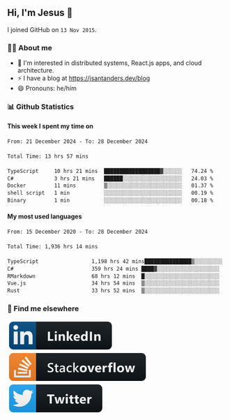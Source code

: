 ## Hi, I'm Jesus 👋

I joined GitHub on `13 Nov 2015`.

<!-- Talking about you -->

### 👨‍💻 About me

- 👦 I'm interested in distributed systems, React.js apps, and cloud architecture.
- ⚡️ I have a blog at <https://jsantanders.dev/blog>
- 😄 Pronouns: he/him

### 📊 Github Statistics

#### This week I spent my time on

<!--START_SECTION:weekly-->

```txt
From: 21 December 2024 - To: 28 December 2024

Total Time: 13 hrs 57 mins

TypeScript     10 hrs 21 mins  ██████████████████▓░░░░░░   74.24 %
C#             3 hrs 21 mins   ██████░░░░░░░░░░░░░░░░░░░   24.03 %
Docker         11 mins         ▒░░░░░░░░░░░░░░░░░░░░░░░░   01.37 %
shell script   1 min           ░░░░░░░░░░░░░░░░░░░░░░░░░   00.19 %
Binary         1 min           ░░░░░░░░░░░░░░░░░░░░░░░░░   00.18 %
```

<!--END_SECTION:weekly-->

#### My most used languages

<!--START_SECTION:alltime-->

```txt
From: 15 December 2020 - To: 28 December 2024

Total Time: 1,936 hrs 14 mins

TypeScript                 1,198 hrs 42 mins███████████████▒░░░░░░░░░   61.91 %
C#                         359 hrs 24 mins ████▓░░░░░░░░░░░░░░░░░░░░   18.56 %
RMarkdown                  68 hrs 12 mins  █░░░░░░░░░░░░░░░░░░░░░░░░   03.52 %
Vue.js                     34 hrs 54 mins  ▒░░░░░░░░░░░░░░░░░░░░░░░░   01.80 %
Rust                       33 hrs 52 mins  ▒░░░░░░░░░░░░░░░░░░░░░░░░   01.75 %
```

<!--END_SECTION:alltime-->

### 📢 Find me elsewhere

<p>
  <a target="_blank" href="https://linkedin.com/in/jsantanders">
    <img src="https://github.com/jsantanders/jsantanders/blob/master/img/linkedin.svg" alt="LinkedIn" style="vertical-align:top; margin:4px">
  </a>
  
  <a target="_blank" href="https://stackoverflow.com/users/7318331/jesus-santander">
    <img src="https://github.com/jsantanders/jsantanders/blob/master/img/stackoverflow.svg" alt="StackOverflow" style="vertical-align:top; margin:4px">
  </a>
  
  <a target="_blank" href="http://twitter.com/jsantanders">
    <img src="https://github.com/jsantanders/jsantanders/blob/master/img/twitter.svg" alt="Twitter" style="vertical-align:top; margin:4px">
  </a>
</p>
